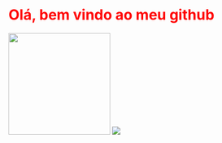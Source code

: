 <font color="red"><h1>Olá, bem vindo ao meu github</h1></font>
<div style="align="center">
	<img style="height: 200px" src="https://github-readme-stats.vercel.app/api/top-langs/?username=MrZkexe&layout=compact&langs_count=7&theme=gotham">
	<img src="https://github-readme-stats.vercel.app/api?username=MrZkexe&show_icons=true&theme=gotham&include_all_commits=true&count_private=true">
</div>
